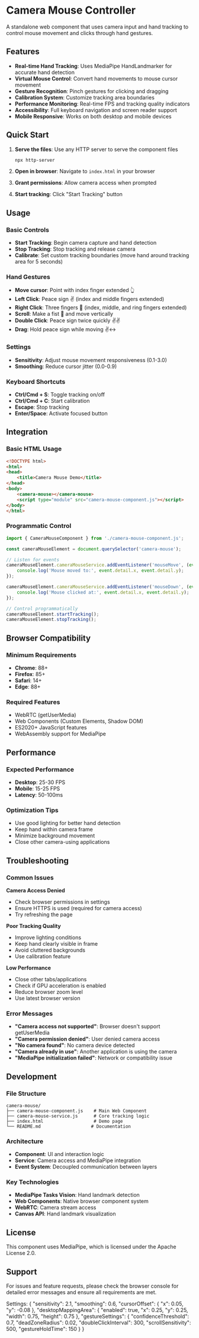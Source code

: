 # Camera Mouse Controller

A standalone web component that uses camera input and hand tracking to control mouse movement and clicks through hand gestures.

## Features

- **Real-time Hand Tracking**: Uses MediaPipe HandLandmarker for accurate hand detection
- **Virtual Mouse Control**: Convert hand movements to mouse cursor movement
- **Gesture Recognition**: Pinch gestures for clicking and dragging
- **Calibration System**: Customize tracking area boundaries
- **Performance Monitoring**: Real-time FPS and tracking quality indicators
- **Accessibility**: Full keyboard navigation and screen reader support
- **Mobile Responsive**: Works on both desktop and mobile devices

## Quick Start

1. **Serve the files**: Use any HTTP server to serve the component files
   ```bash
   npx http-server
   ```

2. **Open in browser**: Navigate to `index.html` in your browser

3. **Grant permissions**: Allow camera access when prompted

4. **Start tracking**: Click "Start Tracking" button

## Usage

### Basic Controls
- **Start Tracking**: Begin camera capture and hand detection
- **Stop Tracking**: Stop tracking and release camera
- **Calibrate**: Set custom tracking boundaries (move hand around tracking area for 5 seconds)

### Hand Gestures
- **Move cursor**: Point with index finger extended 👆
- **Left Click**: Peace sign ✌️ (index and middle fingers extended)
- **Right Click**: Three fingers 🖖 (index, middle, and ring fingers extended)
- **Scroll**: Make a fist 👊 and move vertically
- **Double Click**: Peace sign twice quickly ✌️✌️
- **Drag**: Hold peace sign while moving ✌️↔️

### Settings
- **Sensitivity**: Adjust mouse movement responsiveness (0.1-3.0)
- **Smoothing**: Reduce cursor jitter (0.0-0.9)

### Keyboard Shortcuts
- **Ctrl/Cmd + S**: Toggle tracking on/off
- **Ctrl/Cmd + C**: Start calibration
- **Escape**: Stop tracking
- **Enter/Space**: Activate focused button

## Integration

### Basic HTML Usage
```html
<!DOCTYPE html>
<html>
<head>
    <title>Camera Mouse Demo</title>
</head>
<body>
    <camera-mouse></camera-mouse>
    <script type="module" src="camera-mouse-component.js"></script>
</body>
</html>
```

### Programmatic Control
```javascript
import { CameraMouseComponent } from './camera-mouse-component.js';

const cameraMouseElement = document.querySelector('camera-mouse');

// Listen for events
cameraMouseElement.cameraMouseService.addEventListener('mouseMove', (event) => {
    console.log('Mouse moved to:', event.detail.x, event.detail.y);
});

cameraMouseElement.cameraMouseService.addEventListener('mouseDown', (event) => {
    console.log('Mouse clicked at:', event.detail.x, event.detail.y);
});

// Control programmatically
cameraMouseElement.startTracking();
cameraMouseElement.stopTracking();
```

## Browser Compatibility

### Minimum Requirements
- **Chrome**: 88+
- **Firefox**: 85+
- **Safari**: 14+
- **Edge**: 88+

### Required Features
- WebRTC (getUserMedia)
- Web Components (Custom Elements, Shadow DOM)
- ES2020+ JavaScript features
- WebAssembly support for MediaPipe

## Performance

### Expected Performance
- **Desktop**: 25-30 FPS
- **Mobile**: 15-25 FPS
- **Latency**: 50-100ms

### Optimization Tips
- Use good lighting for better hand detection
- Keep hand within camera frame
- Minimize background movement
- Close other camera-using applications

## Troubleshooting

### Common Issues

**Camera Access Denied**
- Check browser permissions in settings
- Ensure HTTPS is used (required for camera access)
- Try refreshing the page

**Poor Tracking Quality**
- Improve lighting conditions
- Keep hand clearly visible in frame
- Avoid cluttered backgrounds
- Use calibration feature

**Low Performance**
- Close other tabs/applications
- Check if GPU acceleration is enabled
- Reduce browser zoom level
- Use latest browser version

### Error Messages

- **"Camera access not supported"**: Browser doesn't support getUserMedia
- **"Camera permission denied"**: User denied camera access
- **"No camera found"**: No camera device detected
- **"Camera already in use"**: Another application is using the camera
- **"MediaPipe initialization failed"**: Network or compatibility issue

## Development

### File Structure
```
camera-mouse/
├── camera-mouse-component.js    # Main Web Component
├── camera-mouse-service.js      # Core tracking logic
├── index.html                   # Demo page
└── README.md                   # Documentation
```

### Architecture
- **Component**: UI and interaction logic
- **Service**: Camera access and MediaPipe integration
- **Event System**: Decoupled communication between layers

### Key Technologies
- **MediaPipe Tasks Vision**: Hand landmark detection
- **Web Components**: Native browser component system
- **WebRTC**: Camera stream access
- **Canvas API**: Hand landmark visualization

## License

This component uses MediaPipe, which is licensed under the Apache License 2.0.

## Support

For issues and feature requests, please check the browser console for detailed error messages and ensure all requirements are met.

Settings:
{
  "sensitivity": 2.1,
  "smoothing": 0.6,
  "cursorOffset": {
    "x": 0.05,
    "y": -0.08
  },
  "desktopMappingArea": {
    "enabled": true,
    "x": 0.25,
    "y": 0.25,
    "width": 0.75,
    "height": 0.75
  },
  "gestureSettings": {
    "confidenceThreshold": 0.7,
    "deadZoneRadius": 0.02,
    "doubleClickInterval": 300,
    "scrollSensitivity": 500,
    "gestureHoldTime": 150
  }
}

